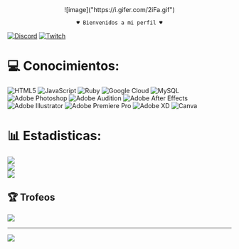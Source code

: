 <div align = center>
![image]("https://i.gifer.com/2iFa.gif")

    ♥ Bienvenidos a mi perfil ♥
</div>

[![Discord](https://img.shields.io/badge/Discord-%237289DA.svg?logo=discord&logoColor=white)](htttps://discord.gg/https://discord.gg/QYw8eTzJP9) [![Twitch](https://img.shields.io/badge/Twitch-%239146FF.svg?logo=Twitch&logoColor=white)](https://twitch.tv/YiruYuriUwU) 

# :computer: Conocimientos:
![HTML5](https://img.shields.io/badge/html5-%23E34F26.svg?style=for-the-badge&logo=html5&logoColor=white) ![JavaScript](https://img.shields.io/badge/javascript-%23323330.svg?style=for-the-badge&logo=javascript&logoColor=%23F7DF1E) ![Ruby](https://img.shields.io/badge/ruby-%23CC342D.svg?style=for-the-badge&logo=ruby&logoColor=white) ![Google Cloud](https://img.shields.io/badge/Google%20Cloud-%234285F4.svg?style=for-the-badge&logo=google-cloud&logoColor=white) ![MySQL](https://img.shields.io/badge/mysql-%2300f.svg?style=for-the-badge&logo=mysql&logoColor=white) ![Adobe Photoshop](https://img.shields.io/badge/adobephotoshop-%2331A8FF.svg?style=for-the-badge&logo=adobephotoshop&logoColor=white) ![Adobe Audition](https://img.shields.io/badge/Adobe%20Audition-9999FF.svg?style=for-the-badge&logo=Adobe%20Audition&logoColor=white) ![Adobe After Effects](https://img.shields.io/badge/Adobe%20After%20Effects-9999FF.svg?style=for-the-badge&logo=Adobe%20After%20Effects&logoColor=white) ![Adobe Illustrator](https://img.shields.io/badge/adobeillustrator-%23FF9A00.svg?style=for-the-badge&logo=adobeillustrator&logoColor=white) ![Adobe Premiere Pro](https://img.shields.io/badge/Adobe%20Premiere%20Pro-9999FF.svg?style=for-the-badge&logo=Adobe%20Premiere%20Pro&logoColor=white) ![Adobe XD](https://img.shields.io/badge/Adobe%20XD-470137?style=for-the-badge&logo=Adobe%20XD&logoColor=#FF61F6) ![Canva](https://img.shields.io/badge/Canva-%2300C4CC.svg?style=for-the-badge&logo=Canva&logoColor=white)
# :bar_chart: Estadisticas:
![](https://github-readme-stats.vercel.app/api?username=Yuriangel1509&theme=tokyonight&hide_border=false&include_all_commits=false&count_private=false)<br/>
![](https://github-readme-streak-stats.herokuapp.com/?user=Yuriangel1509&theme=tokyonight&hide_border=false)<br/>
![](https://github-readme-stats.vercel.app/api/top-langs/?username=Yuriangel1509&theme=tokyonight&hide_border=false&include_all_commits=false&count_private=false&layout=compact)

## :trophy: Trofeos
![](https://github-profile-trophy.vercel.app/?username=Yuriangel1509&theme=algolia&no-frame=false&no-bg=true&margin-w=4)

---
[![](https://visitcount.itsvg.in/api?id=Yuriangel1509&icon=0&color=0)](https://visitcount.itsvg.in)
